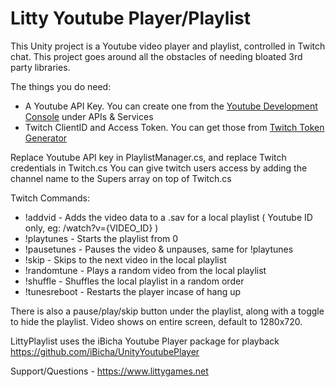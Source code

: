 # Litty Youtube Player/Playlist

 This Unity project is a Youtube video player and playlist, controlled in Twitch chat. This project
 goes around all the obstacles of needing bloated 3rd party libraries.

The things you do need:
- A Youtube API Key. You can create one from the [Youtube Development Console](https://console.cloud.google.com/) under APIs & Services
- Twitch ClientID and Access Token. You can get those from [Twitch Token Generator](https://twitchtokengenerator.com/)

Replace Youtube API key in PlaylistManager.cs, and replace Twitch credentials in Twitch.cs
You can give twitch users access by adding the channel name to the Supers array on top of Twitch.cs

Twitch Commands:
- !addvid <youtubeID> - Adds the video data to a .sav for a local playlist ( Youtube ID only, eg: /watch?v={VIDEO_ID} )
- !playtunes - Starts the playlist from 0
- !pausetunes - Pauses the video & unpauses, same for !playtunes
- !skip - Skips to the next video in the local playlist
- !randomtune - Plays a random video from the local playlist
- !shuffle - Shuffles the local playlist in a random order
- !tunesreboot - Restarts the player incase of hang up

There is also a pause/play/skip button under the playlist, along with a toggle to hide the playlist.
Video shows on entire screen, default to 1280x720.

LittyPlaylist uses the iBicha Youtube Player package for playback https://github.com/iBicha/UnityYoutubePlayer

Support/Questions - https://www.littygames.net
